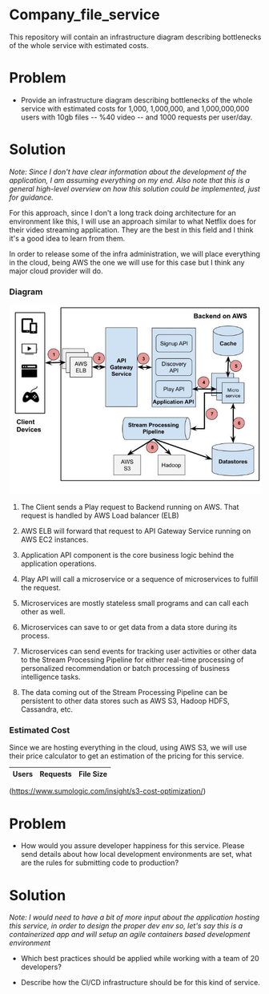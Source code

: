 # Company_file_service
This repository will contain an infrastructure diagram describing bottlenecks of the whole service with estimated costs.

# Problem
- Provide an infrastructure diagram describing bottlenecks of the whole service with estimated costs for 1,000, 1,000,000, and 1,000,000,000 users with 10gb files -- %40 video -- and 1000 requests per user/day.

# Solution
*Note: Since I don't have clear information about the development of the application, I am assuming everything on my end. Also note that this is a general high-level overview on how this solution could be implemented, just for guidance.*

For this approach, since I don't a long track doing architecture for an environment like this, I will use an approach similar to what Netflix does for their video streaming application. They are the best in this field and I think it's a good idea to learn from them.

In order to release some of the infra administration, we will place everything in the cloud, being AWS the one we will use for this case but I think any major cloud provider will do.

### Diagram

![Diagram](infrastructure.jpg)

1. The Client sends a Play request to Backend running on AWS. That request is handled by AWS Load balancer (ELB)

2. AWS ELB will forward that request to API Gateway Service running on AWS EC2 instances. 

3. Application API component is the core business logic behind the application operations.

4. Play API will call a microservice or a sequence of microservices to fulfill the request.

5. Microservices are mostly stateless small programs and can call each other as well.

6. Microservices can save to or get data from a data store during its process.

7. Microservices can send events for tracking user activities or other data to the Stream Processing Pipeline for either real-time processing of personalized recommendation or batch processing of business intelligence tasks.

8. The data coming out of the Stream Processing Pipeline can be persistent to other data stores such as AWS S3, Hadoop HDFS, Cassandra, etc.


### Estimated Cost

Since we are hosting everything in the cloud, using AWS S3, we will use their price calculator to get an estimation of the pricing for this service.

Users | Requests | File Size | 
----- | -------- | --------- |



(https://www.sumologic.com/insight/s3-cost-optimization/)




# Problem
- How would you assure developer happiness for this service. Please send details about how local development environments are set, what are the rules for submitting code to
production?

# Solution
*Note: I would need to have a bit of more input about the application hosting this service, in order to design the proper dev env so, let's say this is a containerized app and will setup an agile containers based development environment*

- Which best practices should be applied while working with a team of 20 developers?

- Describe how the CI/CD infrastructure should be for this kind of service.
